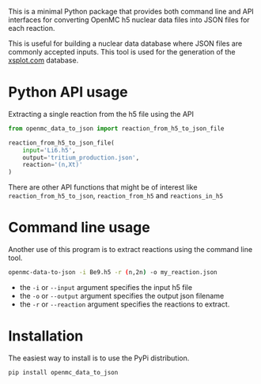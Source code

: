 
This is a minimal Python package that provides both command line and API 
interfaces for converting OpenMC h5 nuclear data files into JSON files for each
reaction.

This is useful for building a nuclear data database where JSON files are
commonly accepted inputs. This tool is used for the generation of the
[xsplot.com](http:/www.xsplot.com) database.


# Python API usage

Extracting a single reaction from the h5 file using the API

```python
from openmc_data_to_json import reaction_from_h5_to_json_file

reaction_from_h5_to_json_file(
    input='Li6.h5',
    output='tritium_production.json',
    reaction='(n,Xt)'
)
```

There are other API functions that might be of interest like 
```reaction_from_h5_to_json```, ```reaction_from_h5``` and ```reactions_in_h5```

# Command line usage

Another use of this program is to extract reactions using the command line tool.

```bash
openmc-data-to-json -i Be9.h5 -r (n,2n) -o my_reaction.json
```

- the ```-i``` or ```--input``` argument specifies the input h5 file
- the ```-o``` or ```--output``` argument specifies the output json filename
- the ```-r``` or ```--reaction``` argument specifies the reactions to extract.

# Installation

The easiest way to install is to use the PyPi distribution.

```bash
pip install openmc_data_to_json
```
